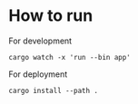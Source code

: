 # How to run

For development

```shell
cargo watch -x 'run --bin app'
```

For deployment

```shell
cargo install --path .
```